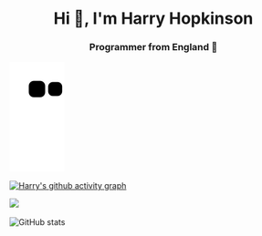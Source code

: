 <h1 align="center">Hi 👋, I'm Harry Hopkinson</h1>
<h3 align="center">Programmer from England 🏴󠁧󠁢󠁥󠁮󠁧󠁿</h3>

![github contribution grid snake animation](https://raw.githubusercontent.com/Harry-Hopkinson/harry-hopkinson/output/github-contribution-grid-snake.svg)

[![Harry's github activity graph](https://activity-graph.herokuapp.com/graph?username=Harry-Hopkinson&theme=github)](https://github.com/Harry-Hopkinson/harry-hopkinson)

[![](https://komarev.com/ghpvc/?username=0xflotus&color=green)](https://github.com/Harry-Hopkinson)

![GitHub stats](https://github-readme-stats.vercel.app/api?username=Harry-Hopkinson&show_icons=true&theme=onedark)

